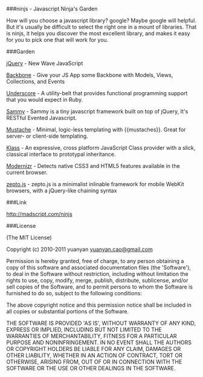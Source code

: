 ###ninjs - Javascript Ninja's Garden

How will you choose a javascript library? google? Maybe google will helpful. But it's usually be difficult to select the right one in a mount of libraries.
That is ninjs,
it helps you discover the most excellent library, and makes it easy for you to pick one that will work for you. 

###Garden

[jQuery](http://jquery.com/) - New Wave JavaScript

[Backbone](http://documentcloud.github.com/backbone/) - Give your JS App some Backbone with Models, Views, Collections, and Events

[Underscore](http://documentcloud.github.com/underscore) - A utility-belt that provides functional programming support that you would expect in Ruby.

[Sammy](http://sammyjs.org) - Sammy is a tiny javascript framework built on top of jQuery, It's RESTful Evented Javascript.

[Mustache](http://mustache.github.com/) - Minimal, logic-less templating with {{mustaches}}. Great for server- or client-side templating.  

[Klass](https://github.com/ded/klass) - An expressive, cross platform JavaScript Class provider with a slick, classical interface to prototypal inheritance.

[Modernizr](http://www.modernizr.com/) - Detects native CSS3 and HTML5 features available in the current browser.

[zepto.js](http://zeptojs.com) - zepto.js is a minimalist inlinable framework for mobile WebKit browsers, with a jQuery-like chaining syntax 

###Link

http://madscript.com/ninjs


###License

(The MIT License)

Copyright (c) 2010-2011 yuanyan <yuanyan.cao@gmail.com>

Permission is hereby granted, free of charge, to any person obtaining a copy of this software and associated documentation files (the 'Software'), to deal in the Software without restriction, including without limitation the rights to use, copy, modify, merge, publish, distribute, sublicense, and/or sell copies of the Software, and to permit persons to whom the Software is furnished to do so, subject to the following conditions:

The above copyright notice and this permission notice shall be included in all copies or substantial portions of the Software.

THE SOFTWARE IS PROVIDED 'AS IS', WITHOUT WARRANTY OF ANY KIND, EXPRESS OR IMPLIED, INCLUDING BUT NOT LIMITED TO THE WARRANTIES OF MERCHANTABILITY, FITNESS FOR A PARTICULAR PURPOSE AND NONINFRINGEMENT. IN NO EVENT SHALL THE AUTHORS OR COPYRIGHT HOLDERS BE LIABLE FOR ANY CLAIM, DAMAGES OR OTHER LIABILITY, WHETHER IN AN ACTION OF CONTRACT, TORT OR OTHERWISE, ARISING FROM, OUT OF OR IN CONNECTION WITH THE SOFTWARE OR THE USE OR OTHER DEALINGS IN THE SOFTWARE.